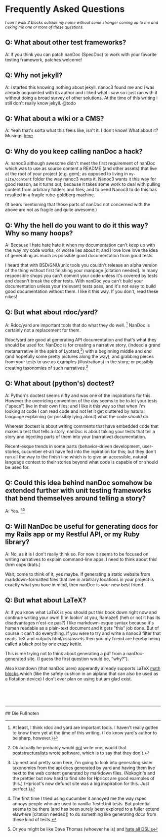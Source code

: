 # Frequently Asked Questions
<span style='font-size: 0.9em'><em>I can't walk 2 blocks outside my home without some stranger coming up to me and asking me one or more of these questions.</em></span>

## Q: What about other test frameworks?
<p class='answer'>A: If you think you can patch nanDoc (SpecDoc) to work with your favorite testing framework, patches welcome!</p>

## Q: Why not jekyll?
<p class='answer'>A: I started this knowing nothing about jekyll.  nanoc3 found me and i was already acquainted with its author and i liked what i saw so i just ran with it without doing a broad survey of other solutions.  At the time of this writing i still don't really know jekyll. @todo</p>

## Q: What about a wiki or a CMS?
<p class='answer'>A: Yeah that's sorta what this feels like, isn't it.  I don't know!  What about it?  Musings <a href='why-not-wiki/'>here</a>.</p>

## Q: Why do you keep calling nanDoc a hack?
<p class='answer'>A: nanoc3 although awesome didn't meet the first requirement of nanDoc which was to use as source content a README (and other assets) that live at the root of your project (e.g. gem); as opposed to living in <code>my-site/content</code> folder the way nanoc3 wants it.  Nanoc3 wants it this way for good reason, as it turns out, because it takes some work to deal with pulling content from arbitrary folders and files; and to bend Nanoc3 to do this has resulted in a fragile rube-goldberg machine.
</p>

(It bears mentioning that those parts of nanDoc not concerned with the above are not as fragile and quite awesome.)

## Q: Why the hell do you want to do it this way? Why so many hoops?
<p class='answer'>A: Because I hate hate hate it when my documentation can't keep up with the way my code works, or worse lies about it; and I love love love the idea of generating as much as possible good documentation from good tests.</p>

I heard that with BSD/GNU/unix tools you couldn't release an alpha version of the thing without first finishing your manpage [citation needed].  In many responsible shops you can't commit your code unless it's covered by tests and doesn't break the other tests.  With nanDoc you can't build your documentation unless your (relevant) tests pass, and it's not easy to build good documentation without them.  I like it this way.  If you don't, read these nikes!

## Q: But what about rdoc/yard?
<span class='answer'>A:</span> Rdoc/yard are important tools that do what they do well. [^notyet] NanDoc is certainly not a replacement for them.

Rdoc/yard are good at generating API documentation and that's what they should be used for.  NanDoc is for creating a narrative story, (indeed a grand metanarrative in the spirit of Lyotard,[^lyotard]) with a beginning middle and end (and hopefully some pretty pictures along the way); and grabbing pieces from your tests to use as examples (illustrations) in the story; or possibly creating taxonomies of such narratives.[^yard]

## Q: What about (python's) doctest?
<p class='answer'>A: Python's doctest seems nifty and was one of the inspirations for this.  However the overriding convention of the day seems to be to let your tests ("specs") live in their own files; and I like it this way so that when I'm looking at code I can read code and not let it get cluttered by natural language explaining (or possibly lying about) what the code <em>should</em> do.</p>

Whereas doctest is about writing comments that have embedded code that makes a test that tells a story, nanDoc is about taking your tests that tell a story and injecting parts of them into your (narrative) documentation.

Recent-esque trends in some parts (behavior-driven development, user-stories, cucumber et-al) have fed into the inpiration for this; but they don't run all the way to the finish line which is to give an accessible, natural language context to their stories beyond what code is capable of or should be used for.

## Q: Could this idea behind nanDoc somehow be extended further with unit testing frameworks that bend themselves around telling a story?
<span class='answer'>A:</span> Yes. [^cucumber][^dtdsl]


## Q: Will NanDoc be useful for generating docs for my Rails app or my Restful API, or my Ruby library?
<p class='answer'>A: No, as it is I don't really think so.  For now it seems to be focused on writing narratives to explain command-line apps.  I need to think about this!  (hrm oops drats.)
</p>

Wait, come to think of it, yes maybe.  If generating a static website from markdown-formatted files that live in arbitrary locations in your project is exactly what you have in mind, then nanDoc is your new best friend.


## Q: But what about LaTeX?
<p class='answer'>A: If you know what LaTeX is you should put this book down right now and continue writing your own! (I'm lookin' at you, Ramaze!) (heh or not it has its disadvantages n'est-ce pas?) I like markdown-esque syntax because it's human readable as a plain-text document and it gets "this" job done.  But of course it can't do everything.  If you were to try and write a nanoc3 filter that reads TeX and outputs html/css/assets then you my friend are hereby being called a black pot by one crazy kettle.</p>

This is me trying not to think about generating a pdf from a nanDoc-generated site.  (I guess the first question would be, "why?").

Also kramdown (that nanDoc uses) apperantly already supports LaTeX [math blocks](http://kramdown.rubyforge.org/syntax.html#math-blocks) which (like the safety cushion in an aiplane that can also be used as a flotation device) I don't ever plan on using but am glad exist.

<br />
<br />
<br />
<hr />
## Die Fußnoten

[^notyet]:  At least, I think rdoc and yard are important tools. I haven't really gotten to know them yet at the time of this writing.  (I do know yard's author to be sharp, however.)

[^yard]: Up next and pretty soon here, i'm going to look into generating sister taxonomies from the api docs generated by yard and having them live next to the web content generated by markdown files.  (Nokogiri's and the prettier but now hard to find site for Hpricot are good examples of this.)  (Hpricot's now defunct site was a big inspiration for this.  Just perfect.)


[^lyotard]: Ok actually he probably would [not](http://en.wikipedia.org/wiki/Metanarrative#Replacing_grand.2C_universal_narratives_with_small.2C_local_narratives) write one, would that poststructuralists wrote software, which is to say that they don['](http://rubyconf2007.confreaks.com/d1t1p1_what_makes_code_beautiful.html)t.


[^cucumber]: The first time I tried using cucumber it annoyed me the way rspec annoys people who are used to vanilla Test::Unit tests.  But potential seems to be there (and has been surely been explored to a fuller extend elswhere [citation needed]) to do something like generating docs from these kind of tests.


[^dtdsl]: Or you might be like Dave Thomas (whoever he is) and [hate all DSL's](http://pragdave.blogs.pragprog.com/pragdave/2008/03/the-language-in.html)
